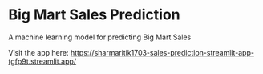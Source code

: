 # Big Mart Sales Prediction
A machine learning model for predicting Big Mart Sales

Visit the app here: 
https://sharmaritik1703-sales-prediction-streamlit-app-tgfp9t.streamlit.app/
